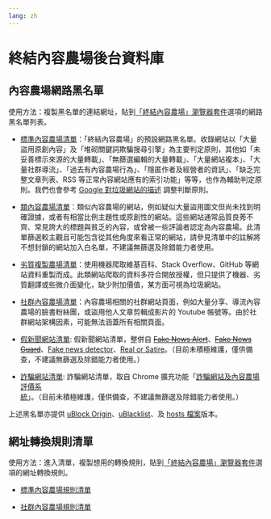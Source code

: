 ```yaml
---
lang: zh
---
```

終結內容農場後台資料庫
======================

## 內容農場網路黑名單

使用方法：複製黑名單的連結網址，貼到[「終結內容農場」瀏覽器套件](./)選項的網路黑名單列表。

* [標準內容農場清單](../files/blocklist/content-farms.txt)：「終結內容農場」的預設網路黑名單。收錄網站以「大量盜用原創內容」及「堆砌關鍵詞欺騙搜尋引擎」為主要判定原則，其他如「未妥善標示來源的大量轉載」、「無篩選編輯的大量轉載」、「大量網站複本」、「大量社群導流」、「過去有內容農場行為」、「隱匿作者及經營者的資訊」、「缺乏完整文章列表、RSS 等正常內容網站應有的索引功能」等等，也作為輔助判定原則。我們也會參考 [Google 對垃圾網站的描述](https://support.google.com/webmasters/answer/35769?hl=zh-Hant) 調整判斷原則。

* [類內容農場清單](../files/blocklist/nearly-content-farms.txt)：類似內容農場的網站，例如疑似大量盜用圖文但尚未找到明確證據，或者有相當比例主題性或原創性的網站。這些網站通常品質良莠不齊、常見誇大的標題與貧乏的內容，或曾被一些評論者認定為內容農場。此清單篩選較主觀且可能包含從其他角度來看正常的網站，請參見清單中的註解將不想封鎖的網站加入白名單，不建議無篩選及除錯能力者使用。

* [劣質複製農場清單](../files/blocklist/bad-cloners.txt)：使用機器爬取維基百科、Stack Overflow、GitHub 等網站資料重製而成。此類網站爬取的資料多符合開放授權，但只提供了機器、劣質翻譯或些微介面變化，缺少附加價值，某方面可視為垃圾網站。

* [社群內容農場清單](../files/blocklist/sns-content-farms.txt)：內容農場相關的社群網站頁面，例如大量分享、導流內容農場的臉書粉絲團，或盜用他人文章剪輯成影片的 Youtube 帳號等。由於社群網站架構因素，可能無法涵蓋所有相關頁面。

* [假新聞網站清單](../files/blocklist/fake-news.txt): 假新聞網站清單，整併自 [<s>Fake News Alert</s>](https://github.com/bfeldman/fake-site-alert)、[<s>Fake News Guard</s>](https://www.fakenewsguard.com/)、[Fake news detector](https://chrome.google.com/webstore/detail/fake-news-detector/aebaikmeedenaijgjcfmndfknoobahep)、[Real or Satire](https://realorsatire.com/)。（目前未積極維護，僅供備查，不建議無篩選及除錯能力者使用。）

* [詐騙網站清單](../files/blocklist/scam-sites.txt): 詐騙網站清單，取自 Chrome 擴充功能「[詐騙網站及內容農場評價系統](https://chrome.google.com/webstore/detail/%E8%A9%90%E9%A8%99%E7%B6%B2%E7%AB%99%E5%8F%8A%E5%85%A7%E5%AE%B9%E8%BE%B2%E5%A0%B4%E8%A9%95%E5%83%B9%E7%B3%BB%E7%B5%B1/mpeppilpojkpjkplhihbcfapmlnlkckb)」。（目前未積極維護，僅供備查，不建議無篩選及除錯能力者使用。）

上述黑名單亦提供 [uBlock Origin](./subscriptions-ubo)、[uBlacklist](./subscriptions-ublacklist)、及 [hosts 檔案](./subscriptions-hosts)版本。

## 網址轉換規則清單

使用方法：進入清單，複製想用的轉換規則，貼到[「終結內容農場」瀏覽器套件](./)選項的網址轉換規則。

* [標準內容農場規則清單](../files/url-transform-rules/content-farms.txt)

* [社群內容農場規則清單](../files/url-transform-rules/sns-content-farms.txt)
